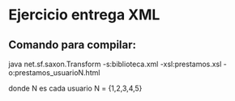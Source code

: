 # Ejercicio entrega XML
## Comando para compilar:
java net.sf.saxon.Transform -s:biblioteca.xml -xsl:prestamos.xsl -o:prestamos_usuarioN.html

donde N es cada usuario N = {1,2,3,4,5}
